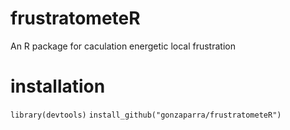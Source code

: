 # frustratometeR
An R package for caculation energetic local frustration

# installation 
`library(devtools)`
`install_github("gonzaparra/frustratometeR")`


